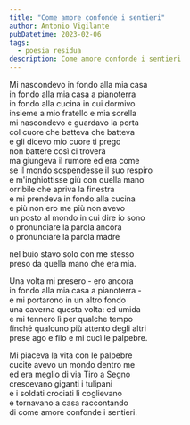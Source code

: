 ```yaml
---
title: "Come amore confonde i sentieri"
author: Antonio Vigilante
pubDatetime: 2023-02-06
tags: 
  - poesia residua
description: Come amore confonde i sentieri
---
```


Mi nascondevo in fondo alla mia casa   
in fondo alla mia casa a pianoterra  
in fondo alla cucina in cui dormivo  
insieme a mio fratello e mia sorella  
mi nascondevo e guardavo la porta  
col cuore che batteva che batteva  
e gli dicevo mio cuore ti prego  
non battere così ci troverà  
ma giungeva il rumore ed era come  
se il mondo sospendesse il suo respiro  
e m'inghiottisse giù con quella mano  
orribile che apriva la finestra  
e mi prendeva in fondo alla cucina  
e più non ero me più non avevo  
un posto al mondo in cui dire io sono  
o pronunciare la parola ancora  
o pronunciare la parola madre  

nel buio stavo solo con me stesso  
preso da quella mano che era mia.  

Una volta mi presero - ero ancora  
in fondo alla mia casa a pianoterra -  
e mi portarono in un altro fondo  
una caverna questa volta: ed umida  
e mi tennero lì per qualche tempo  
finché qualcuno più attento degli altri  
prese ago e filo e mi cucì le palpebre.  

Mi piaceva la vita con le palpebre  
cucite avevo un mondo dentro me  
ed era meglio di via Tiro a Segno  
crescevano giganti i tulipani  
e i soldati crociati li coglievano  
e tornavano a casa raccontando  
di come amore confonde i sentieri.  
